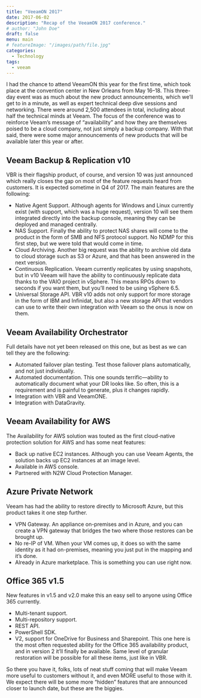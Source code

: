 ```yaml
---
title: "VeeamON 2017"
date: 2017-06-02
description: "Recap of the VeeamON 2017 conference."
# author: "John Doe"
draft: false
menu: main
# featureImage: "/images/path/file.jpg"
categories:
  - Technology
tags:
  - veeam
---
```


I had the chance to attend VeeamON this year for the first time, which took place at the convention center in New Orleans from May 16–18. This three-day event was as much about the new product announcements, which we’ll get to in a minute, as well as expert technical deep dive sessions and networking. There were around 2,500 attendees in total, including about half the technical minds at Veeam. The focus of the conference was to reinforce Veeam’s message of “availability” and how they are themselves poised to be a cloud company, not just simply a backup company. With that said, there were some major announcements of new products that will be available later this year or after.

## Veeam Backup & Replication v10

VBR is their flagship product, of course, and version 10 was just announced which really closes the gap on most of the feature requests heard from customers. It is expected sometime in Q4 of 2017. The main features are the following:

* Native Agent Support. Although agents for Windows and Linux currently exist (with support, which was a huge request), version 10 will see them integrated directly into the backup console, meaning they can be deployed and managed centrally.
* NAS Support. Finally the ability to protect NAS shares will come to the product in the form of SMB and NFS protocol support. No NDMP for this first step, but we were told that would come in time.
* Cloud Archiving. Another big request was the ability to archive old data to cloud storage such as S3 or Azure, and that has been answered in the next version.
* Continuous Replication. Veeam currently replicates by using snapshots, but in v10 Veeam will have the ability to continuously replicate data thanks to the VAIO project in vSphere. This means RPOs down to seconds if you want them, but you’ll need to be using vSphere 6.5.
* Universal Storage API. VBR v10 adds not only support for more storage in the form of IBM and Infinidat, but also a new storage API that vendors can use to write their own integration with Veeam so the onus is now on them.

## Veeam Availability Orchestrator

Full details have not yet been released on this one, but as best as we can tell they are the following:

* Automated failover plan testing. Test those failover plans automatically, and not just individually.
* Automated documentation. This one sounds terrific—ability to automatically document what your DR looks like. So often, this is a requirement and is painful to generate, plus it changes rapidly.
* Integration with VBR and VeeamONE.
* Integration with DataGravity.

## Veeam Availability for AWS

The Availability for AWS solution was touted as the first cloud-native protection solution for AWS and has some neat features:

* Back up native EC2 instances. Although you can use Veeam Agents, the solution backs up EC2 instances at an image level.
* Available in AWS console.
* Partnered with N2W Cloud Protection Manager.

## Azure Private Network

Veeam has had the ability to restore directly to Microsoft Azure, but this product takes it one step further.

* VPN Gateway. An appliance on-premises and in Azure, and you can create a VPN gateway that bridges the two where those restores can be brought up.
* No re-IP of VM. When your VM comes up, it does so with the same identity as it had on-premises, meaning you just put in the mapping and it’s done.
* Already in Azure marketplace. This is something you can use right now.

## Office 365 v1.5

New features in v1.5 and v2.0 make this an easy sell to anyone using Office 365 currently.

* Multi-tenant support.
* Multi-repository support.
* REST API.
* PowerShell SDK.
* V2, support for OneDrive for Business and Sharepoint. This one here is the most often requested ability for the Office 365 availability product, and in version 2 it’ll finally be available. Same level of granular restoration will be possible for all these items, just like in VBR.

So there you have it, folks, lots of neat stuff coming that will make Veeam more useful to customers without it, and even MORE useful to those with it. We expect there will be some more “hidden” features that are announced closer to launch date, but these are the biggies.
